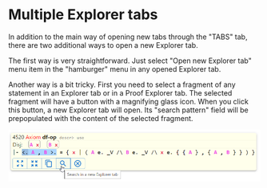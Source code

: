 # Multiple Explorer tabs

In addition to the main way of opening new tabs through the "TABS" tab, 
there are two additional ways to open a new Explorer tab.

The first way is very straightforward. Just select "Open new Explorer tab" menu item in the "hamburger" menu in any 
opened Explorer tab.

Another way is a bit tricky. First you need to select a fragment of any statement in an Explorer tab 
or in a Proof Explorer tab. The selected fragment will have a button with a magnifying glass icon. 
When you click this button, a new Explorer tab will open. 
Its "search pattern" field will be prepopulated with the content of the selected fragment.

<img src="../img/search_in_new_explorer_tab.png">
